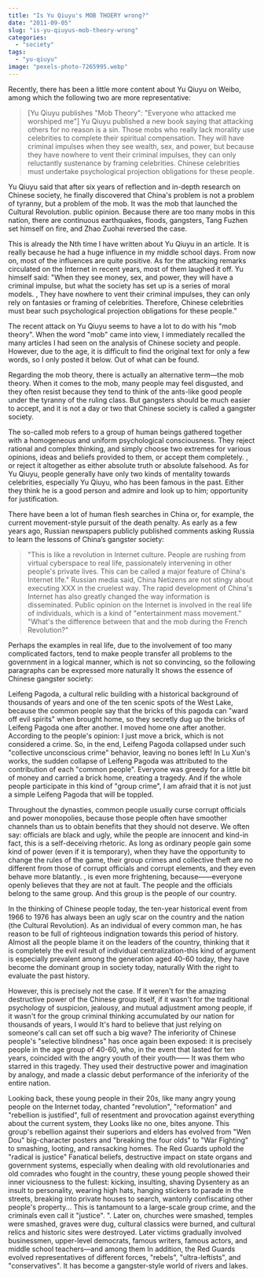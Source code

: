 ```yaml
---
title: "Is Yu Qiuyu's MOB THOERY wrong?"
date: "2011-09-05"
slug: "is-yu-qiuyus-mob-theory-wrong"
categories: 
  - "society"
tags: 
  - "yu-qiuyu"
image: "pexels-photo-7265995.webp"
---
```


Recently, there has been a little more content about Yu Qiuyu on Weibo, among which the following two are more representative:

 > \[Yu Qiuyu publishes "Mob Theory": "Everyone who attacked me worshiped me"\] Yu Qiuyu published a new book saying that attacking others for no reason is a sin. Those mobs who really lack morality use celebrities to complete their spiritual compensation. They will have criminal impulses when they see wealth, sex, and power, but because they have nowhere to vent their criminal impulses, they can only reluctantly sustenance by framing celebrities. Chinese celebrities must undertake psychological projection obligations for these people.

Yu Qiuyu said that after six years of reflection and in-depth research on Chinese society, he finally discovered that China's problem is not a problem of tyranny, but a problem of the mob. It was the mob that launched the Cultural Revolution. public opinion. Because there are too many mobs in this nation, there are continuous earthquakes, floods, gangsters, Tang Fuzhen set himself on fire, and Zhao Zuohai reversed the case.

This is already the Nth time I have written about Yu Qiuyu in an article. It is really because he had a huge influence in my middle school days. From now on, most of the influences are quite positive. As for the attacking remarks circulated on the Internet in recent years, most of them laughed it off. Yu himself said: "When they see money, sex, and power, they will have a criminal impulse, but what the society has set up is a series of moral models. , They have nowhere to vent their criminal impulses, they can only rely on fantasies or framing of celebrities. Therefore, Chinese celebrities must bear such psychological projection obligations for these people.”

The recent attack on Yu Qiuyu seems to have a lot to do with his "mob theory". When the word "mob" came into view, I immediately recalled the many articles I had seen on the analysis of Chinese society and people. However, due to the age, it is difficult to find the original text for only a few words, so I only posted it below. Out of what can be found.

Regarding the mob theory, there is actually an alternative term—the mob theory. When it comes to the mob, many people may feel disgusted, and they often resist because they tend to think of the ants-like good people under the tyranny of the ruling class. But gangsters should be much easier to accept, and it is not a day or two that Chinese society is called a gangster society.

The so-called mob refers to a group of human beings gathered together with a homogeneous and uniform psychological consciousness. They reject rational and complex thinking, and simply choose two extremes for various opinions, ideas and beliefs provided to them, or accept them completely. , or reject it altogether as either absolute truth or absolute falsehood. As for Yu Qiuyu, people generally have only two kinds of mentality towards celebrities, especially Yu Qiuyu, who has been famous in the past. Either they think he is a good person and admire and look up to him; opportunity for justification.

There have been a lot of human flesh searches in China or, for example, the current movement-style pursuit of the death penalty. As early as a few years ago, Russian newspapers publicly published comments asking Russia to learn the lessons of China’s gangster society:

> "This is like a revolution in Internet culture. People are rushing from virtual cyberspace to real life, passionately intervening in other people's private lives. This can be called a major feature of China's Internet life." Russian media said, China Netizens are not stingy about executing XXX in the cruelest way. The rapid development of China's Internet has also greatly changed the way information is disseminated. Public opinion on the Internet is involved in the real life of individuals, which is a kind of "entertainment mass movement." "What's the difference between that and the mob during the French Revolution?"

Perhaps the examples in real life, due to the involvement of too many complicated factors, tend to make people transfer all problems to the government in a logical manner, which is not so convincing, so the following paragraphs can be expressed more naturally It shows the essence of Chinese gangster society:

Leifeng Pagoda, a cultural relic building with a historical background of thousands of years and one of the ten scenic spots of the West Lake, because the common people say that the bricks of this pagoda can "ward off evil spirits" when brought home, so they secretly dug up the bricks of Leifeng Pagoda one after another. I moved home one after another. According to the people's opinion: I just move a brick, which is not considered a crime. So, in the end, Leifeng Pagoda collapsed under such "collective unconscious crime" behavior, leaving no bones left! In Lu Xun's works, the sudden collapse of Leifeng Pagoda was attributed to the contribution of each "common people". Everyone was greedy for a little bit of money and carried a brick home, creating a tragedy. And if the whole people participate in this kind of "group crime", I am afraid that it is not just a simple Leifeng Pagoda that will be toppled.

Throughout the dynasties, common people usually curse corrupt officials and power monopolies, because those people often have smoother channels than us to obtain benefits that they should not deserve. We often say: officials are black and ugly, while the people are innocent and kind-in fact, this is a self-deceiving rhetoric. As long as ordinary people gain some kind of power (even if it is temporary), when they have the opportunity to change the rules of the game, their group crimes and collective theft are no different from those of corrupt officials and corrupt elements, and they even behave more blatantly. , is even more frightening, because——everyone openly believes that they are not at fault. The people and the officials belong to the same group. And this group is the people of our country.

In the thinking of Chinese people today, the ten-year historical event from 1966 to 1976 has always been an ugly scar on the country and the nation (the Cultural Revolution). As an individual of every common man, he has reason to be full of righteous indignation towards this period of history. Almost all the people blame it on the leaders of the country, thinking that it is completely the evil result of individual centralization-this kind of argument is especially prevalent among the generation aged 40-60 today, they have become the dominant group in society today, naturally With the right to evaluate the past history.
 
However, this is precisely not the case. If it weren't for the amazing destructive power of the Chinese group itself, if it wasn't for the traditional psychology of suspicion, jealousy, and mutual adjustment among people, if it wasn't for the group criminal thinking accumulated by our nation for thousands of years, I would It's hard to believe that just relying on someone's call can set off such a big wave? The inferiority of Chinese people's "selective blindness" has once again been exposed: it is precisely people in the age group of 40-60, who, in the event that lasted for ten years, coincided with the angry youth of their youth—— It was them who starred in this tragedy. They used their destructive power and imagination by analogy, and made a classic debut performance of the inferiority of the entire nation.

Looking back, these young people in their 20s, like many angry young people on the Internet today, chanted "revolution", "reformation" and "rebellion is justified", full of resentment and provocation against everything about the current system, they Looks like no one, bites anyone. This group's rebellion against their superiors and elders has evolved from "Wen Dou" big-character posters and "breaking the four olds" to "War Fighting" to smashing, looting, and ransacking homes. The Red Guards uphold the "radical is justice" Fanatical beliefs, destructive impact on state organs and government systems, especially when dealing with old revolutionaries and old comrades who fought in the country, these young people showed their inner viciousness to the fullest: kicking, insulting, shaving Dysentery as an insult to personality, wearing high hats, hanging stickers to parade in the streets, breaking into private houses to search, wantonly confiscating other people's property... This is tantamount to a large-scale group crime, and the criminals even call it "justice". ". Later on, churches were smashed, temples were smashed, graves were dug, cultural classics were burned, and cultural relics and historic sites were destroyed. Later victims gradually involved businessmen, upper-level democrats, famous writers, famous actors, and middle school teachers—and among them In addition, the Red Guards evolved representatives of different forces, "rebels", "ultra-leftists", and "conservatives". It has become a gangster-style world of rivers and lakes.
